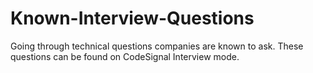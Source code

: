 # Known-Interview-Questions
Going through technical questions companies are known to ask. These questions can be found on CodeSignal Interview mode.
